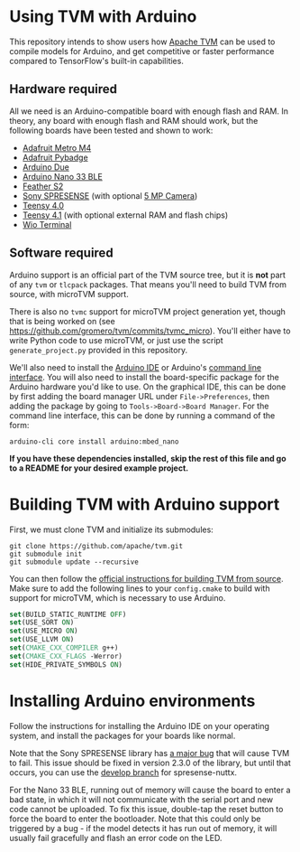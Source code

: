 # Using TVM with Arduino
This repository intends to show users how [Apache TVM](https://github.com/apache/tvm) can be used to compile models for Arduino, and get competitive or faster performance compared to TensorFlow's built-in capabilities.

## Hardware required
All we need is an Arduino-compatible board with enough flash and RAM. In theory, any board with enough flash and RAM should work, but the following boards have been tested and shown to work:
- [Adafruit Metro M4](https://www.adafruit.com/product/3382)
- [Adafruit Pybadge](https://www.adafruit.com/product/4200)
- [Arduino Due](https://store.arduino.cc/usa/due)
- [Arduino Nano 33 BLE](https://store.arduino.cc/usa/nano-33-ble-senseurl)
- [Feather S2](https://www.adafruit.com/product/4769)
- [Sony SPRESENSE](https://www.adafruit.com/product/4419) (with optional [5 MP Camera](https://www.adafruit.com/product/4417))
- [Teensy 4.0](https://www.pjrc.com/store/teensy40.html)
- [Teensy 4.1](https://www.pjrc.com/store/teensy41.html) (with optional external RAM and flash chips)
- [Wio Terminal](https://www.seeedstudio.com/Wio-Terminal-p-4509.html)


## Software required
Arduino support is an official part of the TVM source tree, but it is **not** part of any `tvm` or `tlcpack` packages. That means you'll need to build TVM from source, with microTVM support. 

There is also no `tvmc` support for microTVM project generation yet, though that is being worked on (see https://github.com/gromero/tvm/commits/tvmc_micro). You'll either have to write Python code to use microTVM, or just use the script `generate_project.py` provided in this repository. 

We'll also need to install the [Arduino IDE](https://www.arduino.cc/en/software) or Arduino's [command line interface](https://github.com/arduino/arduino-cli). You will also need to install the board-specific package for the Arduino hardware you'd like to use. On the graphical IDE, this can be done by first adding the board manager URL under `File->Preferences`, then adding the package by going to `Tools->Board->Board Manager`. For the command line interface, this can be done by running a command of the form:

```
arduino-cli core install arduino:mbed_nano
```

**If you have these dependencies installed, skip the rest of this file and go to a README for your desired example project.**

# Building TVM with Arduino support

First, we must clone TVM and initialize its submodules:

```
git clone https://github.com/apache/tvm.git
git submodule init
git submodule update --recursive
```

You can then follow the [official instructions for building TVM from source](https://tvm.apache.org/docs/install/from_source.html#python-package-installation). Make sure to add the following lines to your `config.cmake` to build with support for microTVM, which is necessary to use Arduino.

```cmake
set(BUILD_STATIC_RUNTIME OFF)
set(USE_SORT ON)
set(USE_MICRO ON)
set(USE_LLVM ON)
set(CMAKE_CXX_COMPILER g++)
set(CMAKE_CXX_FLAGS -Werror)
set(HIDE_PRIVATE_SYMBOLS ON)
```

# Installing Arduino environments

Follow the instructions for installing the Arduino IDE on your operating system, and install the packages for your boards like normal.

Note that the Sony SPRESENSE library has [a major bug](https://github.com/sonydevworld/spresense/issues/200) that will cause TVM to fail. This issue should be fixed in version 2.3.0 of the library, but until that occurs, you can use the [develop branch](https://github.com/sonydevworld/spresense-nuttx/compare/develop) for spresense-nuttx.

For the Nano 33 BLE, running out of memory will cause the board to enter a bad state, in which it will not communicate with the serial port and new code cannot be uploaded. To fix this issue, double-tap the reset button to force the board to enter the bootloader. Note that this could only be triggered by a bug - if the model detects it has run out of memory, it will usually fail gracefully and flash an error code on the LED.

